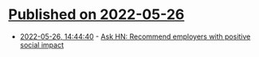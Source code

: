 # [Published on 2022-05-26](index.md)

* [2022-05-26, 14:44:40](https://news.ycombinator.com/item?id=31518945) - [Ask HN: Recommend employers with positive social impact](https://news.ycombinator.com/item?id=31518945)
